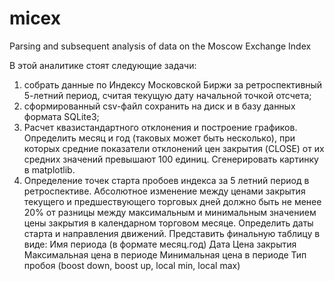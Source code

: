 # micex
Parsing and subsequent analysis of data on the Moscow Exchange Index


В этой аналитике стоят следующие задачи:
1) собрать данные по Индексу Московской Биржи за ретроспективный 5-летний период, считая текущую дату начальной точкой отсчета;
2) сформированный csv-файл сохранить на диск и в базу данных формата SQLite3;
3) Расчет квазистандартного отклонения и построение графиков.
Определить месяц и год (таковых может быть несколько), при которых средние показатели отклонений цен закрытия (CLOSE) от их средних значений превышают 100 единиц. Сгенерировать картинку в matplotlib.
4) Определение точек старта пробоев индекса за 5 летний период в ретроспективе.
Абсолютное изменение между ценами закрытия текущего и предшествующего торговых дней должно быть не менее 20% от разницы между максимальным и минимальным значением цены закрытия в календарном торговом месяце.
Определить даты старта и направления движений.
Представить финальную таблицу в виде:
Имя периода (в формате месяц.год)
Дата
Цена закрытия
Максимальная цена в периоде
Минимальная цена в периоде
Тип пробоя (boost down, boost up, local min, local max)
